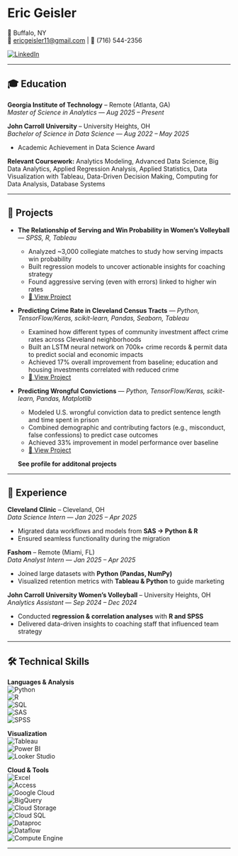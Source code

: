 # Eric Geisler

📍 Buffalo, NY  
📧 [ericgeisler11@gmail.com](mailto:ericgeisler11@gmail.com) | 📱 (716) 544-2356 <br>

[![LinkedIn](https://img.shields.io/badge/LinkedIn-0A66C2?style=for-the-badge&logo=linkedin&logoColor=white)](https://linkedin.com/in/ericgeisler/)

---

## 🎓 Education  

**Georgia Institute of Technology** – Remote (Atlanta, GA)  
*Master of Science in Analytics* — *Aug 2025 – Present*  

**John Carroll University** – University Heights, OH  
*Bachelor of Science in Data Science* — *Aug 2022 – May 2025*    
- Academic Achievement in Data Science Award  

**Relevant Coursework:** Analytics Modeling, Advanced Data Science, Big Data Analytics, Applied Regression Analysis, Applied Statistics, Data Visualization with Tableau, Data-Driven Decision Making, Computing for Data Analysis, Database Systems

---

## 📂 Projects  

- **The Relationship of Serving and Win Probability in Women’s Volleyball** — *SPSS, R, Tableau*  
  - Analyzed ~3,000 collegiate matches to study how serving impacts win probability  
  - Built regression models to uncover actionable insights for coaching strategy  
  - Found aggressive serving (even with errors) linked to higher win rates  
  - [🔗 View Project](https://github.com/Eric-Geisler/Serving-and-Serve-Receiving-Volleyball-Project)
 
- **Predicting Crime Rate in Cleveland Census Tracts** — *Python, TensorFlow/Keras, scikit-learn, Pandas, Seaborn, Tableau*  
  - Examined how different types of community investment affect crime rates across Cleveland neighborhoods  
  - Built an LSTM neural network on 700k+ crime records & permit data to predict social and economic impacts  
  - Achieved 17% overall improvement from baseline; education and housing investments correlated with reduced crime  
  - [🔗 View Project](https://github.com/Eric-Geisler/Predicting-Crime-in-Cleveland-Project)
  
- **Predicting Wrongful Convictions** — *Python, TensorFlow/Keras, scikit-learn, Pandas, Matplotlib*  
  - Modeled U.S. wrongful conviction data to predict sentence length and time spent in prison  
  - Combined demographic and contributing factors (e.g., misconduct, false confessions) to predict case outcomes  
  - Achieved 33% improvement in model performance over baseline  
  - [🔗 View Project](https://github.com/Eric-Geisler/Predicting-Wrongful-Convictions-Project)
 
  **See profile for additonal projects**

---

## 💼 Experience  

**Cleveland Clinic** – Cleveland, OH  
*Data Science Intern* — *Jan 2025 – Apr 2025*  
- Migrated data workflows and models from **SAS → Python & R**  
- Ensured seamless functionality during the migration  

**Fashom** – Remote (Miami, FL)  
*Data Analyst Intern* — *Jan 2025 – Apr 2025*  
- Joined large datasets with **Python (Pandas, NumPy)**  
- Visualized retention metrics with **Tableau & Python** to guide marketing  

**John Carroll University Women’s Volleyball** – University Heights, OH  
*Analytics Assistant* — *Sep 2024 – Dec 2024*  
- Conducted **regression & correlation analyses** with **R and SPSS**  
- Delivered data-driven insights to coaching staff that influenced team strategy 

---

## 🛠️ Technical Skills  

**Languages & Analysis**  
![Python](https://img.shields.io/badge/Python-3776AB?style=for-the-badge&logo=python&logoColor=white)  
![R](https://img.shields.io/badge/R-276DC3?style=for-the-badge&logo=r&logoColor=white)  
![SQL](https://img.shields.io/badge/SQL-336791?style=for-the-badge&logo=postgresql&logoColor=white)  
![SAS](https://img.shields.io/badge/SAS-004B87?style=for-the-badge&logo=sas&logoColor=white)  
![SPSS](https://img.shields.io/badge/SPSS-052FAD?style=for-the-badge&logo=ibm&logoColor=white)  

**Visualization**  
![Tableau](https://img.shields.io/badge/Tableau-E97627?style=for-the-badge&logo=tableau&logoColor=white)  
![Power BI](https://img.shields.io/badge/Power%20BI-F2C811?style=for-the-badge&logo=powerbi&logoColor=black)  
![Looker Studio](https://img.shields.io/badge/Looker%20Studio-4285F4?style=for-the-badge&logo=looker&logoColor=white)  

**Cloud & Tools**  
![Excel](https://img.shields.io/badge/Excel-217346?style=for-the-badge&logo=microsoftexcel&logoColor=white)  
![Access](https://img.shields.io/badge/Access-A4373A?style=for-the-badge&logo=microsoftaccess&logoColor=white)  
![Google Cloud](https://img.shields.io/badge/Google%20Cloud-4285F4?style=for-the-badge&logo=googlecloud&logoColor=white)  
![BigQuery](https://img.shields.io/badge/BigQuery-669DF6?style=for-the-badge&logo=googlebigquery&logoColor=white)  
![Cloud Storage](https://img.shields.io/badge/Cloud%20Storage-1a73e8?style=for-the-badge&logo=googlecloud&logoColor=white)  
![Cloud SQL](https://img.shields.io/badge/Cloud%20SQL-4285F4?style=for-the-badge&logo=googlecloud&logoColor=white)  
![Dataproc](https://img.shields.io/badge/Dataproc-4285F4?style=for-the-badge&logo=googlecloud&logoColor=white)  
![Dataflow](https://img.shields.io/badge/Dataflow-4285F4?style=for-the-badge&logo=googlecloud&logoColor=white)  
![Compute Engine](https://img.shields.io/badge/Compute%20Engine-4285F4?style=for-the-badge&logo=googlecloud&logoColor=white)  
 

---

